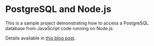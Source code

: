 # PostgreSQL and Node.js

This is a sample project demonstrating how to access a PostgreSQL database from JavaScript code running on Node.js.

Details available in [this blog post](http://stackful.io/blog/setting-up-nodejs-and-postgresql-on-ubuntu-servers/).
